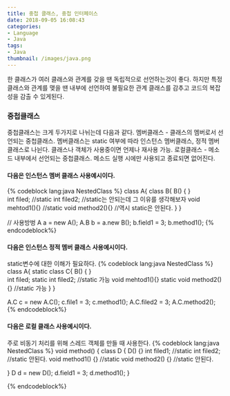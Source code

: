 ```yaml
---
title: 중첩 클래스, 중첩 인터페이스
date: 2018-09-05 16:08:43
categories:
- Language
- Java
tags:
- Java
thumbnail: /images/java.png
---
```


한 클래스가 여러 클래스와 관계를 갖을 땐 독립적으로 선언하는것이 좋다. 하지만 특정 클래스와 관계를 맺을 땐 내부에 선언하여 불필요한 관계 클래스를 감추고 코드의 복잡성을 감출 수 있게된다.

### 중첩클래스
중첩클래스는 크게 두가지로 나뉘는데 다음과 같다.
멤버클래스 - 클래스의 멤버로서 선언되는 중첩클래스. 멤버클래스는 static 여부에 따라 인스턴스 멤버클래스, 정적 멤버클래스로 나뉜다. 클래스나 객체가 사용중이면 언제나 재사용 가능.
로컬클래스 - 메소드 내부에서 선언되는 중첩클래스. 메소드 실행 시에만 사용되고 종료되면 없어진다.

#### 다음은 인스턴스 멤버 클래스 사용예시이다.
{% codeblock lang:java NestedClass %}
class A{
  class B{
    B() { }  
    int filed;
    //static int filed2;  //static는 안되는데 그 이유를 생각해보자
    void mehtod1(){}
    //static void method2(){} //역시 static은 안된다.
  }
}

// 사용방벙
A a = new A();
A.B b = a.new B();
b.field1 = 3;
b.method1();
{% endcodeblock%}

#### 다음은 인스턴스 정적 멤버 클래스 사용예시이다.

static변수에 대한 이해가 필요하다.
{% codeblock lang:java NestedClass %}
class A{
  static class C{
    B() { }  
    int filed;
    static int filed2;  //static 가능
    void mehtod1(){}
    static void method2(){} //static 가능
  }
}

A.C c = new A.C();
c.file1 = 3;
c.method1();
A.C.filed2 = 3;
A.C.method2();
{% endcodeblock%}


#### 다음은 로컬 클래스 사용예시이다.
주로 비동기 처리를 위해 스레드 객체를 만들 때 사용한다.
{% codeblock lang:java NestedClass %}
void method() {
  class D {
    D() {}
    int filed1;
    //static int filed2; //static 안된다.
    void method1() {}
    //static void method2() {}  //static 안된다.

  }
  D d = new D();
  d.field1 = 3;
  d.method1();
}

{% endcodeblock%}
